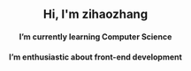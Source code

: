 <h2 align="center">
  Hi, I'm zihaozhang
</h2>


<h4 align="center" class='item'>
    I’m currently learning Computer Science
</div>
<h4 align="center">
    I’m enthusiastic about front-end development
</div>
